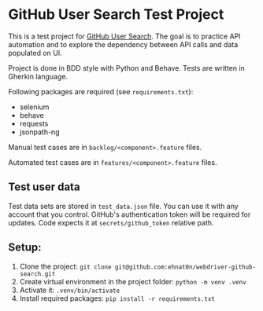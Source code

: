 # GitHub User Search Test Project

This is a test project for [GitHub User Search](https://gh-users-search.netlify.app/). The goal is to practice API automation and to explore the dependency between API calls and data populated on UI.

Project is done in BDD style with Python and Behave. Tests are written in Gherkin language.

Following packages are required (see `requirements.txt`):

- selenium
- behave
- requests
- jsonpath-ng

Manual test cases are in `backlog/<component>.feature` files.

Automated test cases are in `features/<component>.feature` files.

## Test user data

Test data sets are stored in `test_data.json` file. You can use it with any account that you control. GitHub's authentication token will be required for updates. Code expects it at `secrets/github_token` relative path.

## Setup:

1. Clone the project: `git clone git@github.com:ehnat0n/webdriver-github-search.git`
2. Create virtual environment in the project folder: `python -m venv .venv`
3. Activate it: `.venv/bin/activate`
4. Install required packages: `pip install -r requirements.txt`
